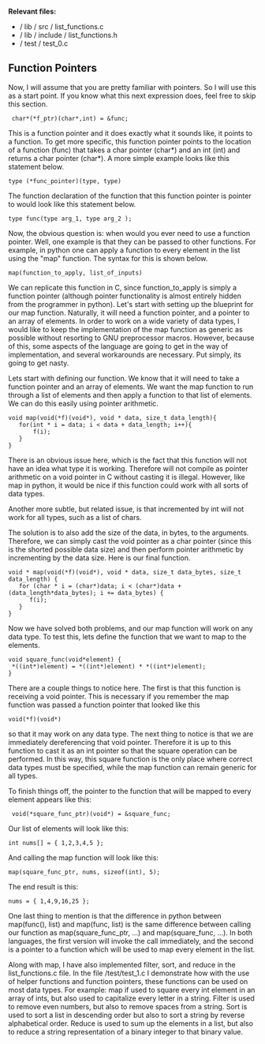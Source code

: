 **Relevant files:** 
* / lib / src / list_functions.c
* / lib / include / list_functions.h
* / test / test_0.c

## Function Pointers

Now, I will assume that you are pretty familiar with 
pointers. So I will use this as a start point.
 If you know what this next expression does, feel free to 
 skip this section.

```
 char*(*f_ptr)(char*,int) = &func;
```

This is a function pointer and it does exactly what it sounds like, 
it points to a function. To get more specific, this function pointer 
points to the location of a function (func) that takes a char pointer 
(char\*) and an int (int) and returns a char pointer (char\*). 
A more simple example looks like this statement below. 

```
type (*func_pointer)(type, type)
```

The function declaration of the function that this function pointer 
is pointer to would look like this statement below.

```
type func(type arg_1, type arg_2 );
```

Now, the obvious question is: when would you ever need to use a 
function pointer. Well, one example is that they can be passed to 
other functions. For example, in python one can apply a function to 
every element in the list using the "map" function. The syntax for 
this is shown below.

```
map(function_to_apply, list_of_inputs)
```

We can replicate this function in C, since function_to_apply 
is simply a function pointer (although pointer functionality 
is almost entirely hidden from the programmer in python). 
Let's start with setting up the blueprint for our map 
function. Naturally, it will need a function pointer, and a 
pointer to an array of elements. In order to work on a wide 
variety of data types, I would like to keep the implementation
 of the map function as generic as possible without resorting 
 to GNU preprocessor macros. However, because of this, some 
 aspects of the language are going to get in the way of 
 implementation, and several workarounds are necessary. 
 Put simply, its going to get nasty. 
 
 Lets start with defining our function. We know that it will 
 need to take a function pointer and an array of elements. We want
 the map function to run through a list of elements and then apply a 
 function to that list of elements. We can do this easily using pointer
 arithmetic. 
 
 ```
void map(void(*f)(void*), void * data, size_t data_length){
    for(int * i = data; i < data + data_length; i++){
        f(i);
    }
}
 ```
 
 There is an obvious issue here, which is the fact that this function will
 not have an idea what type it is working. Therefore will not compile
 as pointer arithmetic on a void pointer in C without casting it is illegal. 
 However, like map in python, it would be nice if this function could 
 work with all sorts of data types.
 
 Another more subtle, but related issue, is that incremented by int will
 not work for all types, such as a list of chars.
 
 The solution is to also add the size of the data, in bytes, to the arguments. Therefore,
 we can simply cast the void pointer as a char pointer (since this is the 
 shorted possible data size) and then perform pointer arithmetic by
 incrementing by the data size. Here is our final function.
 
 ```
void * map(void(*f)(void*), void * data, size_t data_bytes, size_t data_length) {
    for (char * i = (char*)data; i < (char*)data + (data_length*data_bytes); i += data_bytes) {
       f(i);
    }
}
 ```
 
 Now we have solved both problems, and our map function will work on any
 data type. To test this, lets define the function that we want to 
 map to the elements.
 
 ```
void square_func(void*element) {
  *((int*)element) = *((int*)element) * *((int*)element);
}
 ```
 There are a couple things to notice here. The first is that this function is 
 receiving a void pointer. This is necessary if you remember the map function
 was passed a function pointer that looked like this 
 
 ```
void(*f)(void*)
 ```
 
 so that it may work on any data type. The next thing to notice is that we
 are immediately dereferencing that void pointer. Therefore it is up to 
 this function to cast it as an int pointer so that the square operation
 can be performed. In this way, this square function is the only place
 where correct data types must be specified, while the map function
 can remain generic for all types.
 
 To finish things off, the pointer to the function that will be mapped to 
 every element appears like this:
 
 ```
  void(*square_func_ptr)(void*) = &square_func;
 ```
 
 Our list of elements will look like this:
 
 ```
 int nums[] = { 1,2,3,4,5 };
 ```
 
 And calling the map function will look like this:
 
 ```
 map(square_func_ptr, nums, sizeof(int), 5);
 ```
 
The end result is this:

``` 
nums = { 1,4,9,16,25 };
```
 
 One last thing to mention is that the difference in python between 
 map(func(), list) and map(func, list) is the same difference between calling
 our function as map(square_func_ptr, ...) and map(square_func, ...). In both
 languages, the first version will invoke the call immediately, and the
 second is a pointer to a function which will be used to map every element
 in the list.
 
 Along with map, I have also implemented filter, sort, and 
 reduce in the list_functions.c file. In the file /test/test_1.c I 
 demonstrate how with the use of helper functions and function pointers,
 these functions can be used on most data types. For example:
 map if used to square every int element in an array of ints, but also
 used to capitalize every letter in a string. Filter is used to remove 
 even numbers, but also to remove spaces from a string. Sort is used to 
 sort a list in descending order but also to sort a string by reverse 
 alphabetical order. Reduce is used to sum up the elements in a list, but 
 also to reduce a string representation of a binary integer to that 
 binary value.